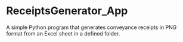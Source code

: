 # ReceiptsGenerator_App
A simple Python program that generates conveyance receipts in PNG format from an Excel sheet in a defined folder.
